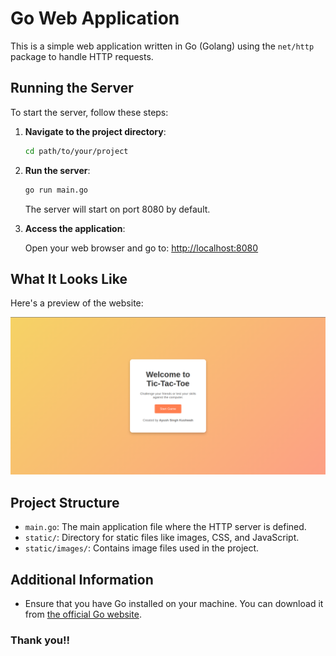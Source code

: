 # Go Web Application

This is a simple web application written in Go (Golang) using the `net/http` package to handle HTTP requests.

## Running the Server

To start the server, follow these steps:

1. **Navigate to the project directory**:

   ```bash
   cd path/to/your/project
   ```

2. **Run the server**:

   ```bash
   go run main.go
   ```

   The server will start on port 8080 by default.

3. **Access the application**:

   Open your web browser and go to:
   [http://localhost:8080](http://localhost:8080)

## What It Looks Like

Here's a preview of the website:

![Website](static/images/tictactoe.png)

## Project Structure

- `main.go`: The main application file where the HTTP server is defined.
- `static/`: Directory for static files like images, CSS, and JavaScript.
- `static/images/`: Contains image files used in the project.

## Additional Information

- Ensure that you have Go installed on your machine. You can download it from [the official Go website](https://golang.org/dl/).

### Thank you!!
